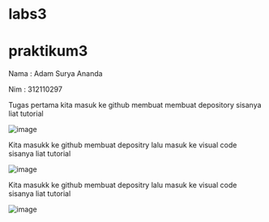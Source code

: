 # labs3
# praktikum3

Nama : Adam Surya Ananda

Nim  : 312110297

Tugas pertama kita masuk ke github membuat membuat depository sisanya liat tutorial

![image](https://user-images.githubusercontent.com/92682351/141614123-089d98df-2bd5-4841-9a6c-21036b0a194b.png)

Kita masukk ke github membuat depositry lalu masuk ke visual code sisanya liat tutorial

![image](https://user-images.githubusercontent.com/92682351/141614149-c30df8de-4414-48cf-a8f8-42ab52cbf1a5.png)

Kita masukk ke github membuat depositry lalu masuk ke visual code sisanya liat tutorial

![image](https://user-images.githubusercontent.com/92682351/141614169-bbb5c79f-339f-43ae-877e-ca6822ee2166.png)
